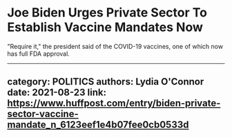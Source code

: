 # Joe Biden Urges Private Sector To Establish Vaccine Mandates Now

"Require it," the president said of the COVID-19 vaccines, one of which now has full FDA approval.

---
category: POLITICS
authors: Lydia O'Connor
date: 2021-08-23
link: https://www.huffpost.com/entry/biden-private-sector-vaccine-mandate_n_6123eef1e4b07fee0cb0533d
---
